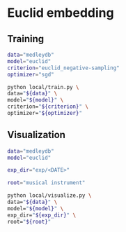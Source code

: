 # Euclid embedding

## Training

```sh
data="medleydb"
model="euclid"
criterion="euclid_negative-sampling"
optimizer="sgd"

python local/train.py \
data="${data}" \
model="${model}" \
criterion="${criterion}" \
optimizer="${optimizer}"
```

## Visualization

```sh
data="medleydb"
model="euclid"

exp_dir="exp/<DATE>"

root="musical instrument"

python local/visualize.py \
data="${data}" \
model="${model}" \
exp_dir="${exp_dir}" \
root="${root}"
```
